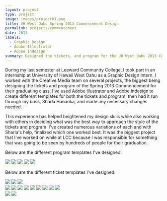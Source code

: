 ```yaml
---
layout: project
type: project
image: images/project01.png
title: UH West Oahu Spring 2013 Commencement Design
permalink: projects/commencement
date: 2013
labels:
  - Graphic Design
  - Adobe Illustrator
  - Adobe Indesign
summary: Designed the tickets, and program for the UH West Oahu 2013 Commencement Ceremony.
---
```


During my last semester at Leeward Community College, I took part in an internship at University of Hawaii West Oahu as a Graphic Design Intern. I worked with the Creative Media team on several projects, the biggest being designing the tickets and program of the Spring 2013 Commencement for their graduating class. I've used Adobe Illustrator and Adobe Indesign to create different templates for both the tickets and program, then had it run through my boss, Sharla Hanaoka, and made any necessary changes needed. 

This experience has helped heightened my design skills while also working with others in deciding what was the best way to approach the style of the tickets and program. I've created numerous variations of each and with Sharla's help, finalized which one worked best. It was the biggest project that I've worked on while at LCC because I was responsible for something that was going to be seen by hundreds of people for their graduation. 

Below are the different program templates I've designed:

<div class="ui small rounded images">
  <img class="ui image" src="cadamos.github.io/images/program_01.pdf">
  <img class="ui image" src="cadamos.github.io/images/program_02.pdf">
  <img class="ui image" src="cadamos.github.io/images/program_03.pdf">
  <img class="ui image" src="cadamos.github.io/images/program_05.pdf">
  <img class="ui image" src="cadamos.github.io/images/program_07.pdf">
</div>

Below are the different ticket templates I've designed:

<div class="ui small rounded images">
  <img class="ui image" src="../images/commencement_01.jpg">
  <img class="ui image" src="../images/commencement_02.jpg">
  <img class="ui image" src="../images/commencement_04.jpg">
</div>

<div class="ui small rounded images">
  <img class="ui image" src="../images/commencement_03.jpg">
  <img class="ui image" src="../images/commencement_06.jpg">
  <img class="ui image" src="../images/commencement_07.jpg">
  <img class="ui image" src="../images/commencement_08.jpg">
  <img class="ui image" src="../images/commencement_09.jpg">
  <img class="ui image" src="../images/commencement_10.jpg">
  <img class="ui image" src="../images/commencement_11.jpg">
  <img class="ui image" src="../images/commencement_12.jpg">
  <img class="ui image" src="../images/commencement_13.jpg">
</div>

<div class="ui small rounded images">
  <img class="ui image" src="../images/commencement_14.jpg">
  <img class="ui image" src="../images/commencement_15.jpg">
</div>
